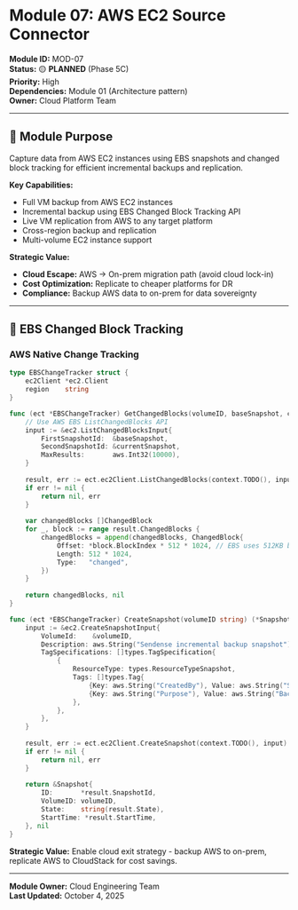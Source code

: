 # Module 07: AWS EC2 Source Connector

**Module ID:** MOD-07  
**Status:** 🟡 **PLANNED** (Phase 5C)  
**Priority:** High  
**Dependencies:** Module 01 (Architecture pattern)  
**Owner:** Cloud Platform Team

---

## 🎯 Module Purpose

Capture data from AWS EC2 instances using EBS snapshots and changed block tracking for efficient incremental backups and replication.

**Key Capabilities:**
- Full VM backup from AWS EC2 instances
- Incremental backup using EBS Changed Block Tracking API
- Live VM replication from AWS to any target platform
- Cross-region backup and replication
- Multi-volume EC2 instance support

**Strategic Value:**
- **Cloud Escape:** AWS → On-prem migration path (avoid cloud lock-in)
- **Cost Optimization:** Replicate to cheaper platforms for DR
- **Compliance:** Backup AWS data to on-prem for data sovereignty

---

## 🔧 EBS Changed Block Tracking

### **AWS Native Change Tracking**

```go
type EBSChangeTracker struct {
    ec2Client *ec2.Client
    region    string
}

func (ect *EBSChangeTracker) GetChangedBlocks(volumeID, baseSnapshot, currentSnapshot string) ([]ChangedBlock, error) {
    // Use AWS EBS ListChangedBlocks API
    input := &ec2.ListChangedBlocksInput{
        FirstSnapshotId:  &baseSnapshot,
        SecondSnapshotId: &currentSnapshot,
        MaxResults:       aws.Int32(10000),
    }
    
    result, err := ect.ec2Client.ListChangedBlocks(context.TODO(), input)
    if err != nil {
        return nil, err
    }
    
    var changedBlocks []ChangedBlock
    for _, block := range result.ChangedBlocks {
        changedBlocks = append(changedBlocks, ChangedBlock{
            Offset: *block.BlockIndex * 512 * 1024, // EBS uses 512KB blocks
            Length: 512 * 1024,
            Type:   "changed",
        })
    }
    
    return changedBlocks, nil
}

func (ect *EBSChangeTracker) CreateSnapshot(volumeID string) (*Snapshot, error) {
    input := &ec2.CreateSnapshotInput{
        VolumeId:    &volumeID,
        Description: aws.String("Sendense incremental backup snapshot"),
        TagSpecifications: []types.TagSpecification{
            {
                ResourceType: types.ResourceTypeSnapshot,
                Tags: []types.Tag{
                    {Key: aws.String("CreatedBy"), Value: aws.String("Sendense")},
                    {Key: aws.String("Purpose"), Value: aws.String("Backup")},
                },
            },
        },
    }
    
    result, err := ect.ec2Client.CreateSnapshot(context.TODO(), input)
    if err != nil {
        return nil, err
    }
    
    return &Snapshot{
        ID:       *result.SnapshotId,
        VolumeID: volumeID,
        State:    string(result.State),
        StartTime: *result.StartTime,
    }, nil
}
```

**Strategic Value:** Enable cloud exit strategy - backup AWS to on-prem, replicate AWS to CloudStack for cost savings.

---

**Module Owner:** Cloud Engineering Team  
**Last Updated:** October 4, 2025

